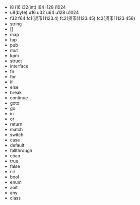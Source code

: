 - i8 i16 i32(int) i64 i128 i1024
- u8(byte) u16 u32 u64 u128 u1024
- f32 f64 fc1(货币11123.4) fc2(货币11123.45) fc3(货币11123.456)
- string
- []
- map
- tup
- pub
- mut
- kpm
- struct
- interface
- fn
- for
- if
- else
- break
- continue
- goto
- go
- in
- or
- return
- match
- switch
- case
- default
- fallthrough
- chan
- true
- false
- nil
- bool
- enum
- aoit
- any
- class


